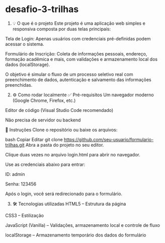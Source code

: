 # desafio-3-trilhas

1. 💡 O que é o projeto
Este projeto é uma aplicação web simples e responsiva composta por duas telas principais:

Tela de Login: Apenas usuários com credenciais pré-definidas podem acessar o sistema.

Formulário de Inscrição: Coleta de informações pessoais, endereço, formação acadêmica e mais, com validações e armazenamento local dos dados (localStorage).

O objetivo é simular o fluxo de um processo seletivo real com preenchimento de dados, autenticação e salvamento das informações preenchidas.

2. ⚙️ Como rodar localmente
✅ Pré-requisitos
Um navegador moderno (Google Chrome, Firefox, etc.)

Editor de código (Visual Studio Code recomendado)

Não precisa de servidor ou backend

🚀 Instruções
Clone o repositório ou baixe os arquivos:

bash
Copiar
Editar
git clone https://github.com/seu-usuario/formulario-trilhas.git
Abra a pasta do projeto no seu editor.

Clique duas vezes no arquivo login.html para abrir no navegador.

Use as credenciais abaixo para entrar:

ID: admin

Senha: 123456

Após o login, você será redirecionado para o formulário.

3. 🛠️ Tecnologias utilizadas
HTML5 – Estrutura da página

CSS3 – Estilização

JavaScript (Vanilla) – Validações, armazenamento local e controle de fluxo

localStorage – Armazenamento temporário dos dados do formulário

